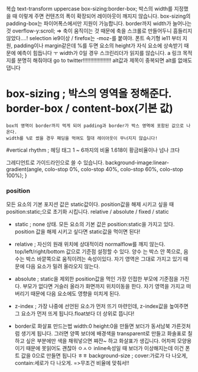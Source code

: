 복습
text-transform uppercase
box-sizing:border-box; 박스의 width를 지정했을 때 이렇게 주면 컨텐츠의 폭이 확장되어 레이아웃이 깨지지 않습니다.
box-sizing의 padding-box는 파이어폭스에서만 지원이 가능합니다.
border까지 width가 늘어나는 것
overflow-y:scroll; => 축이 움직이는 것 때문에 축을 스크롤로 만들어두니 흠들리지 않았다....!
selection ie9이상 / firefox는 -moz-를 붙여야.
폰트 속기형 ie11 부터 지원, 
padding이나 margin같은데 %를 두면 요소의 height가 자식 요소에 상속받기 때문에 예측이 힘듭니다 ㅜ
width가 0일 경우 스크린리더가 읽지를 않습니다.
a 링크 목적지를 분명히 해줘야대 go to twitter!!!!!!!!!!!!!!!!!!!
alt값과 제목이 중복되면 alt를 없애도 댑니다

# box-sizing ; 박스의 영역을 정해준다. border-box / content-box(기본 값)
	box의 영역이 border까지 먹게 되어 padding과 border가 박스 영역에 포함된 값으로 나온다.
	width를 %로 썼을 경우 패딩을 먹여도 절대 레이아웃이 무너지지 않습니다!

#vertical rhythm ; 
헤딩 태그 1 ~ 6까지의 비율 1.618이 황금비율이나 넘나 크다

그레디언트로 가이드라인으로 쓸 수 있습니다.
background-image:linear-gradient(angle, colo-stop 0%, colo-stop 40%, colo-stop 60%, colo-stop 100%);
		}

### position
모든 요소의 기본 포지션 값은 static값이다. position값을 해제 시키고 싶을 때 position:static;으로 초기화 시킵니다.
relative / absolute / fixed / static
- static ; none 상태. 모든 요소의 기본 값은 position:static을 가지고 있다. position 값을 해제 시키고 싶다면 static값을 먹이면 된다!
- relative ; 자신의 원래 위치에 상대적이라 normalflow를 깨지 않는다. top/left/right/bottom 값으로 기준점 설정할 수 있다. 양수 는 박스 안 쪽으로, 음수는 박스 바깥쪽으로 움직이려는 속성이있다.
자기 영역은 그대로 가지고 있기 때문에 다음 요소가 밀려 올라오지 않는다.
- absolute ; static을 제외한 position값을 먹인 가장 인접한 부모에 기준점을 가진다. 부모가 없다면 거슬러 올라가 화면까지 위치이동을 한다. 자기 영역을 가지고 떠버리기 때문에 다음 요소에도 영향을 미치게 된다. 

- z-index ; 가장 나중에 선언된 요소가 먼저 뜨기 마련인데, z-index값을 높여주면 그 요소가 먼저 뜨게 됩니다.float보다 더 상위로 뜹니다!

* border로 화살표 만드는법
width:0 height:0을 만들면 보더가 동서남북 가른것처럼 생기게 됩니다. 그러면 양쪽 보더에 배경색을 transparent로 만들고 화솔표로 칠하고 싶은 부분에만 색을 채워넣으면 쨔쟌~ 하고 화살표가 생깁니다. 어차피 모양용이기 때문에 못읽어도 괜찮아 ㅇㅅㅇ
inline속성일 때 보더가 이상해지는데 이건 폰트 값을 0으로 만들면 됩니다 ㅎㅎ
background-size ;  cover:가로가 다 나오게, contain:세로가 다 나오게. =>무조건 비율에 맞춰서!!

